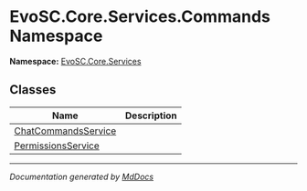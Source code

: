 ﻿<!--  
  <auto-generated>   
    The contents of this file were generated by a tool.  
    Changes to this file may be list if the file is regenerated  
  </auto-generated>   
-->

# EvoSC.Core.Services.Commands Namespace

**Namespace:** [EvoSC.Core.Services](../index.md)  

## Classes

| Name                                                | Description |
| --------------------------------------------------- | ----------- |
| [ChatCommandsService](ChatCommandsService/index.md) |             |
| [PermissionsService](PermissionsService/index.md)   |             |

___

*Documentation generated by [MdDocs](https://github.com/ap0llo/mddocs)*
